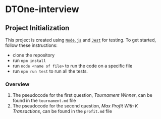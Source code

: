 # DTOne-interview
## Project Initialization
This project is created using [`Node.js`](https://nodejs.org/en/) and [`Jest`](https://jestjs.io/) for testing. To get started, follow these instructions:
- clone the repository
- run `npm install`
- run `node <name of file>` to run the code on a specific file
- run `npm run test` to run all the tests.

### Overview
1. The pseudocode for the first question, *Tournament Winner*, can be found in the `tournament.md` file
1. The pseudocode for the second question, *Max Profit With K Transactions*, can be found in the `profit.md` file

